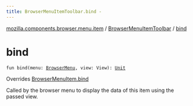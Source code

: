 ```yaml
---
title: BrowserMenuItemToolbar.bind - 
---
```


[mozilla.components.browser.menu.item](../index.html) / [BrowserMenuItemToolbar](index.html) / [bind](./bind.html)

# bind

`fun bind(menu: `[`BrowserMenu`](../../mozilla.components.browser.menu/-browser-menu/index.html)`, view: View): `[`Unit`](https://kotlinlang.org/api/latest/jvm/stdlib/kotlin/-unit/index.html)

Overrides [BrowserMenuItem.bind](../../mozilla.components.browser.menu/-browser-menu-item/bind.html)

Called by the browser menu to display the data of this item using the passed view.

